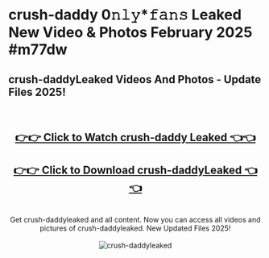 # crush-daddy 0𝚗𝚕𝚢*𝚏𝚊𝚗𝚜 Leaked New Video & Photos February 2025 #m77dw

<h2>crush-daddyLeaked Videos And Photos - Update Files 2025!</h2>
<br>
<div align="center">
<h2><a href="https://mediaupload.pro?title=crush-daddy&ref=11F" rel="nofollow">👉👉 Click to Watch crush-daddy Leaked 👈👈</a></h2>
<h2><a href="https://mediaupload.pro?title=crush-daddy&ref=11F" rel="nofollow">👉👉 Click to Download crush-daddyLeaked 👈👈</a></h2>
<br>
Get crush-daddyleaked and all content. Now you can access all videos and pictures of crush-daddyleaked. New Updated Files 2025!
<br>
<br>
<a href="https://mediaupload.pro?title=crush-daddy&ref=11F" rel="nofollow" data-target="animated-image.originalLink"><img src="https://i.ibb.co/Gkj2r4b/banner.png" alt="crush-daddyleaked" style="max-width: 100%; display: inline-block;" data-target="animated-image.originalImage"></a>
</div>
<br>

